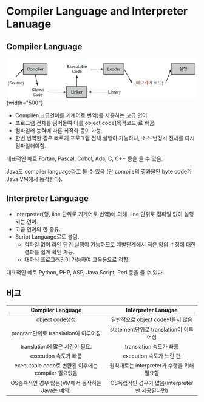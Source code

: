 # Compiler Language and Interpreter Lanuage

## Compiler Language

![](./img/compiler_language.png){width="500"}

* Compiler(고급언어를 기계어로 번역)를 사용하는 고급 언어.
* 프로그램 전체를 읽어들여 이를 object code(목적코드)로 바꿈.
* 컴파일러 능력에 따른 최적화 등이 가능.
* 한번 번역한 경우 빠르게 프로그램 전체 실행이 가능하나, 소스 변경시 전체를 다시 컴파일해야함.

대표적인 예로 Fortan, Pascal, Cobol, Ada, C, C++ 등을 들 수 있음.

Java도 compiler language라고 볼 수 있음 (단 compile의 결과물인 byte code가 Java VM에서 동작한다).

## Interpreter Language

* Interpreter(행, line 단위로 기계어로 번역)에 의해, line 단위로 컴파일 없이 실행되는 언어.
* 고급 언어의 한 종류.
* Script Language로도 불림.
    * 컴파일 없이 라인 단위 실행이 가능하므로 개발단계에서 적은 양의 수정에 대한 결과를 쉽게 확인 가능.
    * 대화식 프로그래밍이 가능하여 교육용으로 적합.

대표적인 예로 Python, PHP, ASP, Java Script, Perl 등을 들 수 있다.

## 비교

| Compiler Language | Interpreter Lanugae |
| :---: | :---: |
|object code생성 | 일반적으로 object code만들지 않음 |
| program단위로 translation이 이루어짐 | statement단위로 translation이 이루어짐 |
| translation에 많은 시간이 필요. | translation 속도가 빠름 |
| execution 속도가 빠름 | execution 속도가 느린 편 |
| executable code로 변환된 이후에는 compiler 필요없음 | 원칙대로는 interpreter가 수행을 위해 필요함|
| OS종속적인 경우 많음(VM에서 동작하는 Java는 예외)| OS독립적인 경우가 많음(interpreter만 제공된다면)|
